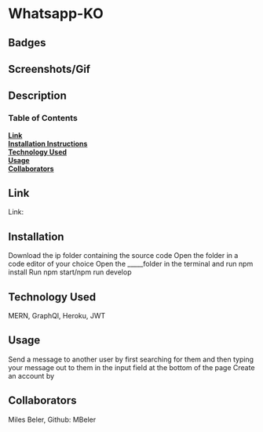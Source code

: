 # Whatsapp-KO


## Badges


## Screenshots/Gif


## Description


### Table of Contents

**[Link](#Link)**<br>
**[Installation Instructions](#Installation)**<br>
**[Technology Used](#Technology-Used)**<br>
**[Usage](#Usage)**<br>
**[Collaborators](#Collaborators)**<br>


## Link
Link: 

## Installation

Download the ip folder containing the source code
Open the folder in a code editor of your choice
Open the _____folder in the terminal and run npm install
Run npm start/npm run develop




## Technology Used
MERN, GraphQl, Heroku, JWT


## Usage
Send a message to another user by first searching for them and then typing your message out to them in the input field at the bottom of the page
Create an account by 


## Collaborators
Miles Beler, Github: MBeler

